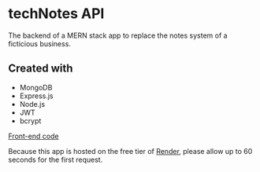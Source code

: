# techNotes API

The backend of a MERN stack app to replace the notes system of a ficticious business.

## Created with

- MongoDB
- Express.js
- Node.js
- JWT
- bcrypt

[Front-end code](https://github.com/remilebeau/techNotes)

Because this app is hosted on the free tier of [Render](https://render.com), please allow up to 60 seconds for the first request.
